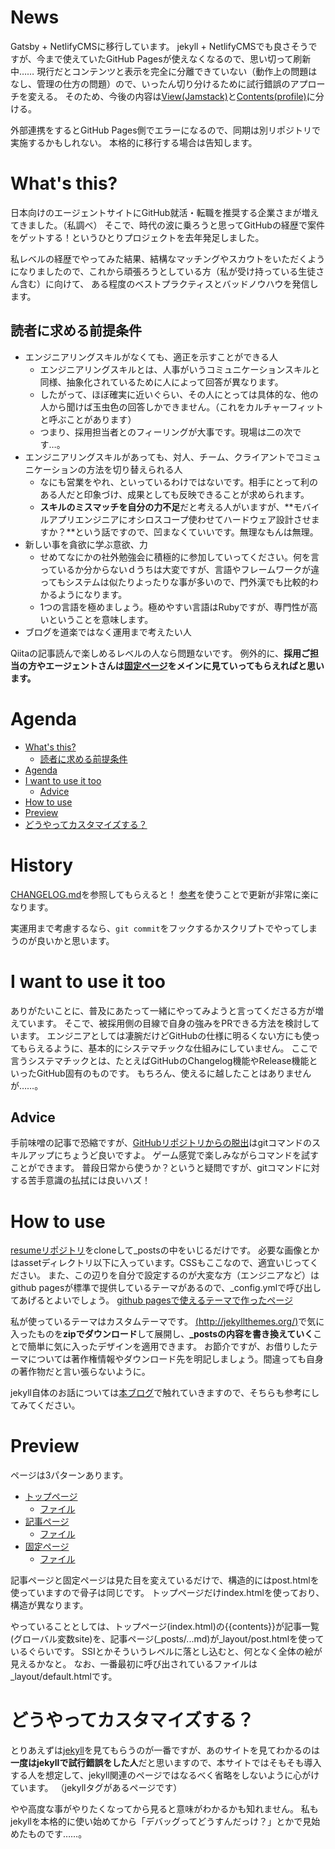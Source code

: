 # News
Gatsby + NetlifyCMSに移行しています。
jekyll + NetlifyCMSでも良さそうですが、今まで使えていたGitHub Pagesが使えなくなるので、思い切って刷新中……
現行だとコンテンツと表示を完全に分離できていない（動作上の問題はなし、管理の仕方の問題）ので、いったん切り分けるために試行錯誤のアプローチを変える。
そのため、今後の内容は[View(Jamstack)](https://github.com/shimajima-eiji/Jamstack)と[Contents(profile)](https://github.com/shimajima-eiji/profile)に分ける。

外部連携をするとGitHub Pages側でエラーになるので、同期は別リポジトリで実施するかもしれない。
本格的に移行する場合は告知します。

# What's this?
日本向けのエージェントサイトにGitHub就活・転職を推奨する企業さまが増えてきました。（私調べ）
そこで、時代の波に乗ろうと思ってGitHubの経歴で案件をゲットする！というひとりプロジェクトを去年発足しました。

私レベルの経歴でやってみた結果、結構なマッチングやスカウトをいただくようになりましたので、これから頑張ろうとしている方（私が受け持っている生徒さん含む）に向けて、
ある程度のベストプラクティスとバッドノウハウを発信します。

## 読者に求める前提条件
- エンジニアリングスキルがなくても、適正を示すことができる人
  - エンジニアリングスキルとは、人事がいうコミュニケーションスキルと同様、抽象化されているために人によって回答が異なります。
  - したがって、ほぼ確実に近いぐらい、その人にとっては具体的な、他の人から聞けば玉虫色の回答しかできません。（これをカルチャーフィットと呼ぶことがあります）
  - つまり、採用担当者とのフィーリングが大事です。現場は二の次です…。
- エンジニアリングスキルがあっても、対人、チーム、クライアントでコミュニケーションの方法を切り替えられる人
  - なにも営業をやれ、といっているわけではないです。相手にとって利のある人だと印象づけ、成果としても反映できることが求められます。
  - **スキルのミスマッチを自分の力不足**だと考える人がいますが、**モバイルアプリエンジニアにオシロスコープ使わせてハードウェア設計させますか？**という話ですので、凹まなくていいです。無理なもんは無理。
- 新しい事を貪欲に学ぶ意欲、力
  - せめてなにかの社外勉強会に積極的に参加していってください。何を言っているか分からないｄうちは大変ですが、言語やフレームワークが違ってもシステムは似たりよったりな事が多いので、門外漢でも比較的わかるようになります。
  - 1つの言語を極めましょう。極めやすい言語はRubyですが、専門性が高いということを意味します。
- ブログを道楽ではなく運用まで考えたい人

Qiitaの記事読んで楽しめるレベルの人なら問題ないです。
例外的に、**採用ご担当の方やエージェントさんは[固定ページ](https://shimajima-eiji.github.io/resume/readme)をメインに見ていってもらえればと思います。**

# Agenda
<!-- TOC -->

- [What's this?](#whats-this)
    - [読者に求める前提条件](#読者に求める前提条件)
- [Agenda](#agenda)
- [I want to use it too](#i-want-to-use-it-too)
    - [Advice](#advice)
- [How to use](#how-to-use)
- [Preview](#preview)
- [どうやってカスタマイズする？](#どうやってカスタマイズする)

<!-- /TOC -->

# History
[CHANGELOG.md](https://github.com/shimajima-eiji/resume/blob/master/CHANGELOG.md)を参照してもらえると！
[参考](https://github.com/shimajima-eiji/resume/issues/6)を使うことで更新が非常に楽になります。

実運用まで考慮するなら、`git commit`をフックするかスクリプトでやってしまうのが良いかと思います。

# I want to use it too
ありがたいことに、普及にあたって一緒にやってみようと言ってくださる方が増えています。
そこで、被採用側の目線で自身の強みをPRできる方法を検討しています。
エンジニアとしては凄腕だけどGitHubの仕様に明るくない方にも使ってもらえるように、基本的にシステマチックな仕組みにしていません。
ここで言うシステマチックとは、たとえばGitHubのChangelog機能やRelease機能といったGitHub固有のものです。
もちろん、使えるに越したことはありませんが……。

## Advice
手前味噌の記事で恐縮ですが、[GitHubリポジトリからの脱出](https://shimajima-eiji.github.io/resume/lecture/misoca#プログラマ向けゲームを作る技術)はgitコマンドのスキルアップにちょうど良いですよ。
ゲーム感覚で楽しみながらコマンドを試すことができます。
普段日常から使うか？というと疑問ですが、gitコマンドに対する苦手意識の払拭には良いハズ！

# How to use
[resumeリポジトリ](https://github.com/shimajima-eiji/resume.git)をcloneして_postsの中をいじるだけです。
必要な画像とかはassetディレクトリ以下に入っています。CSSもここなので、適宜いじってください。
また、この辺りを自分で設定するのが大変な方（エンジニアなど）はgithub pagesが標準で提供しているテーマがあるので、_config.ymlで呼び出してあげるとよいでしょう。
[github pagesで使えるテーマで作ったページ](https://shimajima-eiji.github.io)

私が使っているテーマはカスタムテーマです。
[(http://jekyllthemes.org/)]((http://jekyllthemes.org/))で気に入ったものを**zipでダウンロード**して展開し、**_postsの内容を書き換えていく**ことで簡単に気に入ったデザインを適用できます。
お節介ですが、お借りしたテーマについては著作権情報やダウンロード先を明記しましょう。間違っても自身の著作物だと言い張らないように。

jekyll自体のお話については[本ブログ](https://shimajima-eiji.github.io/resume/tags/#jekyll)で触れていきますので、そちらも参考にしてみてください。

# Preview
ページは3パターンあります。

- [トップページ](https://shimajima-eiji.github.io/resume/)
  - [ファイル](https://github.com/shimajima-eiji/resume/blob/master/index.html)
- [記事ページ](https://shimajima-eiji.github.io/resume/blog/gooday)
  - [ファイル](https://github.com/shimajima-eiji/resume/blob/master/_posts/2019/11/2019-11-01-gooday.md)
- [固定ページ](https://shimajima-eiji.github.io/resume/readme)
  - [ファイル](https://github.com/shimajima-eiji/resume/blob/master/_posts/archive/2019-01-01-readme.md)

記事ページと固定ページは見た目を変えているだけで、構造的にはpost.htmlを使っていますので骨子は同じです。
トップページだけindex.htmlを使っており、構造が異なります。

やっていることとしては、トップページ(index.html)の{{contents}}が記事一覧(グローバル変数site)を、記事ページ(_posts/...md)が_layout/post.htmlを使っているぐらいです。
SSIとかそういうレベルに落とし込むと、何となく全体の絵が見えるかなと。
なお、一番最初に呼び出されているファイルは_layout/default.htmlです。

# どうやってカスタマイズする？
とりあえずは[jekyll]()を見てもらうのが一番ですが、あのサイトを見てわかるのは**一度はjekyllで試行錯誤をした人**だと思いますので、本サイトではそもそも導入する人を想定して、jekyll関連のページではなるべく省略をしないように心がけています。
（jekyllタグがあるページです）

やや高度な事がやりたくなってから見ると意味がわかるかも知れません。
私もjekyllを本格的に使い始めてから「デバッグってどうすんだっけ？」とかで見始めたものです……。
